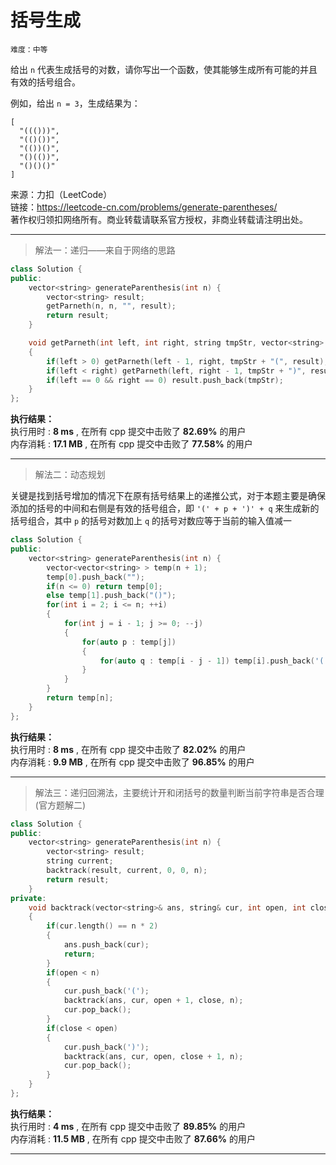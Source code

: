 # 括号生成 #  
`难度：中等` 
 
给出 `n` 代表生成括号的对数，请你写出一个函数，使其能够生成所有可能的并且有效的括号组合。

例如，给出 `n = 3`，生成结果为：  
```
[
  "((()))",
  "(()())",
  "(())()",
  "()(())",
  "()()()"
]
```  

来源：力扣（LeetCode）  
链接：https://leetcode-cn.com/problems/generate-parentheses/  
著作权归领扣网络所有。商业转载请联系官方授权，非商业转载请注明出处。  

---  
>解法一：递归——来自于网络的思路  

```C++
class Solution {
public:
    vector<string> generateParenthesis(int n) {
        vector<string> result;
        getParneth(n, n, "", result);
        return result;
    }

    void getParneth(int left, int right, string tmpStr, vector<string> &result)
    {
        if(left > 0) getParneth(left - 1, right, tmpStr + "(", result);
        if(left < right) getParneth(left, right - 1, tmpStr + ")", result);
        if(left == 0 && right == 0) result.push_back(tmpStr);
    }
};
```  

**执行结果：**  
执行用时 : **8 ms** , 在所有 cpp 提交中击败了 **82.69%** 的用户  
内存消耗 : **17.1 MB** , 在所有 cpp 提交中击败了 **77.58%** 的用户  

---  
>解法二：动态规划  

关键是找到括号增加的情况下在原有括号结果上的递推公式，对于本题主要是确保添加的括号的中间和右侧是有效的括号组合，即 `'(' + p + ')' + q` 来生成新的括号组合，其中 `p` 的括号对数加上 `q` 的括号对数应等于当前的输入值减一  
```C++
class Solution {
public:
    vector<string> generateParenthesis(int n) {
        vector<vector<string> > temp(n + 1);
        temp[0].push_back("");
        if(n <= 0) return temp[0];
        else temp[1].push_back("()");
        for(int i = 2; i <= n; ++i)
        {
            for(int j = i - 1; j >= 0; --j)
            {
                for(auto p : temp[j])
                {
                    for(auto q : temp[i - j - 1]) temp[i].push_back('(' + p + ')' + q);
                }
            }
        }
        return temp[n];
    }
};
```  

**执行结果：**  
执行用时 : **8 ms** , 在所有 cpp 提交中击败了 **82.02%** 的用户  
内存消耗 : **9.9 MB** , 在所有 cpp 提交中击败了 **96.85%** 的用户  

---  
>解法三：递归回溯法，主要统计开和闭括号的数量判断当前字符串是否合理 (官方题解二)  

```C++  
class Solution {
public:
    vector<string> generateParenthesis(int n) {
        vector<string> result;
        string current;
        backtrack(result, current, 0, 0, n);
        return result;
    }
private:
    void backtrack(vector<string>& ans, string& cur, int open, int close, int n)
    {
        if(cur.length() == n * 2)
        {
            ans.push_back(cur);
            return;
        }
        if(open < n)
        {
            cur.push_back('(');
            backtrack(ans, cur, open + 1, close, n);
            cur.pop_back();
        }
        if(close < open)
        {
            cur.push_back(')');
            backtrack(ans, cur, open, close + 1, n);
            cur.pop_back();
        }
    }
};
```  

**执行结果：**  
执行用时 : **4 ms** , 在所有 cpp 提交中击败了 **89.85%** 的用户  
内存消耗 : **11.5 MB** , 在所有 cpp 提交中击败了 **87.66%** 的用户  

---  